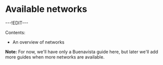 ﻿---
sidebar_position: 1
---

# Available networks

---!EDIT---

Contents:

- An overview of networks

**Note:** For now, we'll have only a Buenavista guide here, but later we'll add more guides when more networks are available.